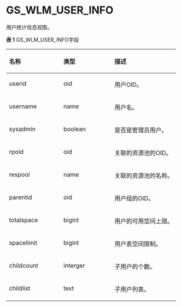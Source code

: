 # GS\_WLM\_USER\_INFO

用户统计信息视图。

**表 1**  GS\_WLM\_USER\_INFO字段

<a name="zh-cn_topic_0283137453_zh-cn_topic_0237122399_table209941143164711"></a>
<table><thead align="left"><tr id="zh-cn_topic_0283137453_zh-cn_topic_0237122399_row111151544114711"><th class="cellrowborder" valign="top" width="32%" id="mcps1.2.4.1.1"><p id="zh-cn_topic_0283137453_zh-cn_topic_0237122399_p111153445476"><a name="zh-cn_topic_0283137453_zh-cn_topic_0237122399_p111153445476"></a><a name="zh-cn_topic_0283137453_zh-cn_topic_0237122399_p111153445476"></a>名称</p>
</th>
<th class="cellrowborder" valign="top" width="30%" id="mcps1.2.4.1.2"><p id="zh-cn_topic_0283137453_zh-cn_topic_0237122399_p1511554494716"><a name="zh-cn_topic_0283137453_zh-cn_topic_0237122399_p1511554494716"></a><a name="zh-cn_topic_0283137453_zh-cn_topic_0237122399_p1511554494716"></a>类型</p>
</th>
<th class="cellrowborder" valign="top" width="38%" id="mcps1.2.4.1.3"><p id="zh-cn_topic_0283137453_zh-cn_topic_0237122399_p5115134434715"><a name="zh-cn_topic_0283137453_zh-cn_topic_0237122399_p5115134434715"></a><a name="zh-cn_topic_0283137453_zh-cn_topic_0237122399_p5115134434715"></a>描述</p>
</th>
</tr>
</thead>
<tbody><tr id="zh-cn_topic_0283137453_zh-cn_topic_0237122399_row1211524484715"><td class="cellrowborder" valign="top" width="32%" headers="mcps1.2.4.1.1 "><p id="zh-cn_topic_0283137453_zh-cn_topic_0237122399_p2011517445475"><a name="zh-cn_topic_0283137453_zh-cn_topic_0237122399_p2011517445475"></a><a name="zh-cn_topic_0283137453_zh-cn_topic_0237122399_p2011517445475"></a>userid</p>
</td>
<td class="cellrowborder" valign="top" width="30%" headers="mcps1.2.4.1.2 "><p id="zh-cn_topic_0283137453_zh-cn_topic_0237122399_p71155447476"><a name="zh-cn_topic_0283137453_zh-cn_topic_0237122399_p71155447476"></a><a name="zh-cn_topic_0283137453_zh-cn_topic_0237122399_p71155447476"></a>oid</p>
</td>
<td class="cellrowborder" valign="top" width="38%" headers="mcps1.2.4.1.3 "><p id="zh-cn_topic_0283137453_zh-cn_topic_0237122399_p10856165215471"><a name="zh-cn_topic_0283137453_zh-cn_topic_0237122399_p10856165215471"></a><a name="zh-cn_topic_0283137453_zh-cn_topic_0237122399_p10856165215471"></a>用户OID。</p>
</td>
</tr>
<tr id="zh-cn_topic_0283137453_zh-cn_topic_0237122399_row511514419475"><td class="cellrowborder" valign="top" width="32%" headers="mcps1.2.4.1.1 "><p id="zh-cn_topic_0283137453_zh-cn_topic_0237122399_p1511544444719"><a name="zh-cn_topic_0283137453_zh-cn_topic_0237122399_p1511544444719"></a><a name="zh-cn_topic_0283137453_zh-cn_topic_0237122399_p1511544444719"></a>username</p>
</td>
<td class="cellrowborder" valign="top" width="30%" headers="mcps1.2.4.1.2 "><p id="zh-cn_topic_0283137453_zh-cn_topic_0237122399_p311574418476"><a name="zh-cn_topic_0283137453_zh-cn_topic_0237122399_p311574418476"></a><a name="zh-cn_topic_0283137453_zh-cn_topic_0237122399_p311574418476"></a>name</p>
</td>
<td class="cellrowborder" valign="top" width="38%" headers="mcps1.2.4.1.3 "><p id="zh-cn_topic_0283137453_zh-cn_topic_0237122399_p1851145234716"><a name="zh-cn_topic_0283137453_zh-cn_topic_0237122399_p1851145234716"></a><a name="zh-cn_topic_0283137453_zh-cn_topic_0237122399_p1851145234716"></a>用户名。</p>
</td>
</tr>
<tr id="zh-cn_topic_0283137453_zh-cn_topic_0237122399_row1111594494711"><td class="cellrowborder" valign="top" width="32%" headers="mcps1.2.4.1.1 "><p id="zh-cn_topic_0283137453_zh-cn_topic_0237122399_p1711534410471"><a name="zh-cn_topic_0283137453_zh-cn_topic_0237122399_p1711534410471"></a><a name="zh-cn_topic_0283137453_zh-cn_topic_0237122399_p1711534410471"></a>sysadmin</p>
</td>
<td class="cellrowborder" valign="top" width="30%" headers="mcps1.2.4.1.2 "><p id="zh-cn_topic_0283137453_zh-cn_topic_0237122399_p11115114424710"><a name="zh-cn_topic_0283137453_zh-cn_topic_0237122399_p11115114424710"></a><a name="zh-cn_topic_0283137453_zh-cn_topic_0237122399_p11115114424710"></a>boolean</p>
</td>
<td class="cellrowborder" valign="top" width="38%" headers="mcps1.2.4.1.3 "><p id="zh-cn_topic_0283137453_zh-cn_topic_0237122399_p5844165254714"><a name="zh-cn_topic_0283137453_zh-cn_topic_0237122399_p5844165254714"></a><a name="zh-cn_topic_0283137453_zh-cn_topic_0237122399_p5844165254714"></a>是否是管理员用户。</p>
</td>
</tr>
<tr id="zh-cn_topic_0283137453_zh-cn_topic_0237122399_row011513449472"><td class="cellrowborder" valign="top" width="32%" headers="mcps1.2.4.1.1 "><p id="zh-cn_topic_0283137453_zh-cn_topic_0237122399_p6115154494720"><a name="zh-cn_topic_0283137453_zh-cn_topic_0237122399_p6115154494720"></a><a name="zh-cn_topic_0283137453_zh-cn_topic_0237122399_p6115154494720"></a>rpoid</p>
</td>
<td class="cellrowborder" valign="top" width="30%" headers="mcps1.2.4.1.2 "><p id="zh-cn_topic_0283137453_zh-cn_topic_0237122399_p14115194419479"><a name="zh-cn_topic_0283137453_zh-cn_topic_0237122399_p14115194419479"></a><a name="zh-cn_topic_0283137453_zh-cn_topic_0237122399_p14115194419479"></a>oid</p>
</td>
<td class="cellrowborder" valign="top" width="38%" headers="mcps1.2.4.1.3 "><p id="zh-cn_topic_0283137453_zh-cn_topic_0237122399_p9839115264713"><a name="zh-cn_topic_0283137453_zh-cn_topic_0237122399_p9839115264713"></a><a name="zh-cn_topic_0283137453_zh-cn_topic_0237122399_p9839115264713"></a>关联的资源池的OID。</p>
</td>
</tr>
<tr id="zh-cn_topic_0283137453_zh-cn_topic_0237122399_row21157446479"><td class="cellrowborder" valign="top" width="32%" headers="mcps1.2.4.1.1 "><p id="zh-cn_topic_0283137453_zh-cn_topic_0237122399_p1011524411476"><a name="zh-cn_topic_0283137453_zh-cn_topic_0237122399_p1011524411476"></a><a name="zh-cn_topic_0283137453_zh-cn_topic_0237122399_p1011524411476"></a>respool</p>
</td>
<td class="cellrowborder" valign="top" width="30%" headers="mcps1.2.4.1.2 "><p id="zh-cn_topic_0283137453_zh-cn_topic_0237122399_p121151544164711"><a name="zh-cn_topic_0283137453_zh-cn_topic_0237122399_p121151544164711"></a><a name="zh-cn_topic_0283137453_zh-cn_topic_0237122399_p121151544164711"></a>name</p>
</td>
<td class="cellrowborder" valign="top" width="38%" headers="mcps1.2.4.1.3 "><p id="zh-cn_topic_0283137453_zh-cn_topic_0237122399_p68351052114717"><a name="zh-cn_topic_0283137453_zh-cn_topic_0237122399_p68351052114717"></a><a name="zh-cn_topic_0283137453_zh-cn_topic_0237122399_p68351052114717"></a>关联的资源池的名称。</p>
</td>
</tr>
<tr id="zh-cn_topic_0283137453_zh-cn_topic_0237122399_row3115134410478"><td class="cellrowborder" valign="top" width="32%" headers="mcps1.2.4.1.1 "><p id="zh-cn_topic_0283137453_zh-cn_topic_0237122399_p4115944154720"><a name="zh-cn_topic_0283137453_zh-cn_topic_0237122399_p4115944154720"></a><a name="zh-cn_topic_0283137453_zh-cn_topic_0237122399_p4115944154720"></a>parentid</p>
</td>
<td class="cellrowborder" valign="top" width="30%" headers="mcps1.2.4.1.2 "><p id="zh-cn_topic_0283137453_zh-cn_topic_0237122399_p511514412471"><a name="zh-cn_topic_0283137453_zh-cn_topic_0237122399_p511514412471"></a><a name="zh-cn_topic_0283137453_zh-cn_topic_0237122399_p511514412471"></a>oid</p>
</td>
<td class="cellrowborder" valign="top" width="38%" headers="mcps1.2.4.1.3 "><p id="zh-cn_topic_0283137453_zh-cn_topic_0237122399_p983125216475"><a name="zh-cn_topic_0283137453_zh-cn_topic_0237122399_p983125216475"></a><a name="zh-cn_topic_0283137453_zh-cn_topic_0237122399_p983125216475"></a>用户组的OID。</p>
</td>
</tr>
<tr id="zh-cn_topic_0283137453_zh-cn_topic_0237122399_row7115174494719"><td class="cellrowborder" valign="top" width="32%" headers="mcps1.2.4.1.1 "><p id="zh-cn_topic_0283137453_zh-cn_topic_0237122399_p121151844124712"><a name="zh-cn_topic_0283137453_zh-cn_topic_0237122399_p121151844124712"></a><a name="zh-cn_topic_0283137453_zh-cn_topic_0237122399_p121151844124712"></a>totalspace</p>
</td>
<td class="cellrowborder" valign="top" width="30%" headers="mcps1.2.4.1.2 "><p id="zh-cn_topic_0283137453_zh-cn_topic_0237122399_p0117174417471"><a name="zh-cn_topic_0283137453_zh-cn_topic_0237122399_p0117174417471"></a><a name="zh-cn_topic_0283137453_zh-cn_topic_0237122399_p0117174417471"></a>bigint</p>
</td>
<td class="cellrowborder" valign="top" width="38%" headers="mcps1.2.4.1.3 "><p id="zh-cn_topic_0283137453_zh-cn_topic_0237122399_p582535294717"><a name="zh-cn_topic_0283137453_zh-cn_topic_0237122399_p582535294717"></a><a name="zh-cn_topic_0283137453_zh-cn_topic_0237122399_p582535294717"></a>用户的可用空间上限。</p>
</td>
</tr>
<tr id="zh-cn_topic_0283137453_zh-cn_topic_0237122399_row535383020518"><td class="cellrowborder" valign="top" width="32%" headers="mcps1.2.4.1.1 "><p id="zh-cn_topic_0283137453_zh-cn_topic_0237122399_p103541230255"><a name="zh-cn_topic_0283137453_zh-cn_topic_0237122399_p103541230255"></a><a name="zh-cn_topic_0283137453_zh-cn_topic_0237122399_p103541230255"></a>spacelimit</p>
</td>
<td class="cellrowborder" valign="top" width="30%" headers="mcps1.2.4.1.2 "><p id="zh-cn_topic_0283137453_zh-cn_topic_0237122399_p03551307511"><a name="zh-cn_topic_0283137453_zh-cn_topic_0237122399_p03551307511"></a><a name="zh-cn_topic_0283137453_zh-cn_topic_0237122399_p03551307511"></a>bigint</p>
</td>
<td class="cellrowborder" valign="top" width="38%" headers="mcps1.2.4.1.3 "><p id="zh-cn_topic_0283137453_zh-cn_topic_0237122399_p58211652174714"><a name="zh-cn_topic_0283137453_zh-cn_topic_0237122399_p58211652174714"></a><a name="zh-cn_topic_0283137453_zh-cn_topic_0237122399_p58211652174714"></a>用户表空间限制。</p>
</td>
</tr>
<tr id="zh-cn_topic_0283137453_zh-cn_topic_0237122399_row41171644194713"><td class="cellrowborder" valign="top" width="32%" headers="mcps1.2.4.1.1 "><p id="zh-cn_topic_0283137453_zh-cn_topic_0237122399_p18117134474714"><a name="zh-cn_topic_0283137453_zh-cn_topic_0237122399_p18117134474714"></a><a name="zh-cn_topic_0283137453_zh-cn_topic_0237122399_p18117134474714"></a>childcount</p>
</td>
<td class="cellrowborder" valign="top" width="30%" headers="mcps1.2.4.1.2 "><p id="zh-cn_topic_0283137453_zh-cn_topic_0237122399_p811718441478"><a name="zh-cn_topic_0283137453_zh-cn_topic_0237122399_p811718441478"></a><a name="zh-cn_topic_0283137453_zh-cn_topic_0237122399_p811718441478"></a>interger</p>
</td>
<td class="cellrowborder" valign="top" width="38%" headers="mcps1.2.4.1.3 "><p id="zh-cn_topic_0283137453_zh-cn_topic_0237122399_p108168522478"><a name="zh-cn_topic_0283137453_zh-cn_topic_0237122399_p108168522478"></a><a name="zh-cn_topic_0283137453_zh-cn_topic_0237122399_p108168522478"></a>子用户的个数。</p>
</td>
</tr>
<tr id="zh-cn_topic_0283137453_zh-cn_topic_0237122399_row1211724474714"><td class="cellrowborder" valign="top" width="32%" headers="mcps1.2.4.1.1 "><p id="zh-cn_topic_0283137453_zh-cn_topic_0237122399_p1811754434718"><a name="zh-cn_topic_0283137453_zh-cn_topic_0237122399_p1811754434718"></a><a name="zh-cn_topic_0283137453_zh-cn_topic_0237122399_p1811754434718"></a>childlist</p>
</td>
<td class="cellrowborder" valign="top" width="30%" headers="mcps1.2.4.1.2 "><p id="zh-cn_topic_0283137453_zh-cn_topic_0237122399_p1511710441476"><a name="zh-cn_topic_0283137453_zh-cn_topic_0237122399_p1511710441476"></a><a name="zh-cn_topic_0283137453_zh-cn_topic_0237122399_p1511710441476"></a>text</p>
</td>
<td class="cellrowborder" valign="top" width="38%" headers="mcps1.2.4.1.3 "><p id="zh-cn_topic_0283137453_zh-cn_topic_0237122399_p18812125204710"><a name="zh-cn_topic_0283137453_zh-cn_topic_0237122399_p18812125204710"></a><a name="zh-cn_topic_0283137453_zh-cn_topic_0237122399_p18812125204710"></a>子用户列表。</p>
</td>
</tr>
</tbody>
</table>
